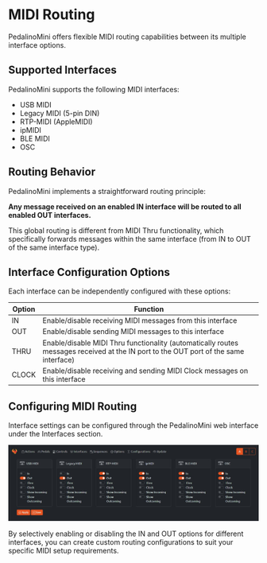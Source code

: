 # MIDI Routing

PedalinoMini offers flexible MIDI routing capabilities between its multiple interface options.

## Supported Interfaces

PedalinoMini supports the following MIDI interfaces:

- USB MIDI
- Legacy MIDI (5-pin DIN)
- RTP-MIDI (AppleMIDI)
- ipMIDI
- BLE MIDI
- OSC

## Routing Behavior

PedalinoMini implements a straightforward routing principle:

**Any message received on an enabled IN interface will be routed to all enabled OUT interfaces.**

This global routing is different from MIDI Thru functionality, which specifically forwards messages within the same interface (from IN to OUT of the same interface type).

## Interface Configuration Options

Each interface can be independently configured with these options:

| Option | Function |
|--------|----------|
| IN | Enable/disable receiving MIDI messages from this interface |
| OUT | Enable/disable sending MIDI messages to this interface |
| THRU | Enable/disable MIDI Thru functionality (automatically routes messages received at the IN port to the OUT port of the same interface) |
| CLOCK | Enable/disable receiving and sending MIDI Clock messages on this interface |

## Configuring MIDI Routing

Interface settings can be configured through the PedalinoMini web interface under the Interfaces section.

![WEBUI INTERFACES](../assets/webui-interfaces.jpeg "Interfaces")

By selectively enabling or disabling the IN and OUT options for different interfaces, you can create custom routing configurations to suit your specific MIDI setup requirements.